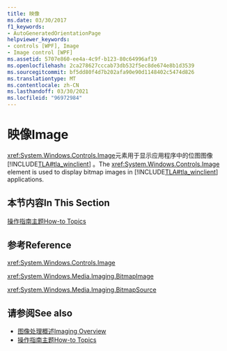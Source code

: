 ```yaml
---
title: 映像
ms.date: 03/30/2017
f1_keywords:
- AutoGeneratedOrientationPage
helpviewer_keywords:
- controls [WPF], Image
- Image control [WPF]
ms.assetid: 5707e860-ee4a-4c9f-b123-80c64996af19
ms.openlocfilehash: 2ca278627cccab73db532f5ec8de674e8b1d3539
ms.sourcegitcommit: bf5dd80f4d7b202afa90e90d1148402c5474d826
ms.translationtype: MT
ms.contentlocale: zh-CN
ms.lasthandoff: 03/30/2021
ms.locfileid: "96972984"
---
```

# <a name="image"></a><span data-ttu-id="c3ad0-102">映像</span><span class="sxs-lookup"><span data-stu-id="c3ad0-102">Image</span></span>
<span data-ttu-id="c3ad0-103"><xref:System.Windows.Controls.Image>元素用于显示应用程序中的位图图像 [!INCLUDE[TLA#tla_winclient](../../../includes/tlasharptla-winclient-md.md)] 。</span><span class="sxs-lookup"><span data-stu-id="c3ad0-103">The <xref:System.Windows.Controls.Image> element is used to display bitmap images in [!INCLUDE[TLA#tla_winclient](../../../includes/tlasharptla-winclient-md.md)] applications.</span></span>  
  
## <a name="in-this-section"></a><span data-ttu-id="c3ad0-104">本节内容</span><span class="sxs-lookup"><span data-stu-id="c3ad0-104">In This Section</span></span>  
 [<span data-ttu-id="c3ad0-105">操作指南主题</span><span class="sxs-lookup"><span data-stu-id="c3ad0-105">How-to Topics</span></span>](image-how-to-topics.md)  
  
## <a name="reference"></a><span data-ttu-id="c3ad0-106">参考</span><span class="sxs-lookup"><span data-stu-id="c3ad0-106">Reference</span></span>  
 <xref:System.Windows.Controls.Image>  
  
 <xref:System.Windows.Media.Imaging.BitmapImage>  
  
 <xref:System.Windows.Media.Imaging.BitmapSource>  
  
## <a name="see-also"></a><span data-ttu-id="c3ad0-107">请参阅</span><span class="sxs-lookup"><span data-stu-id="c3ad0-107">See also</span></span>

- [<span data-ttu-id="c3ad0-108">图像处理概述</span><span class="sxs-lookup"><span data-stu-id="c3ad0-108">Imaging Overview</span></span>](../graphics-multimedia/imaging-overview.md)
- [<span data-ttu-id="c3ad0-109">操作指南主题</span><span class="sxs-lookup"><span data-stu-id="c3ad0-109">How-to Topics</span></span>](../graphics-multimedia/imaging-how-to-topics.md)
